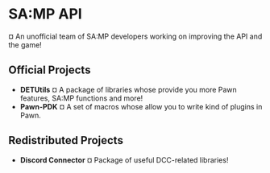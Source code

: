 # SA:MP API
¤ An unofficial team of SA:MP developers working on improving the API and the game!

## Official Projects

- **DETUtils** ¤ A package of libraries whose provide you more Pawn features, SA:MP functions and more!
- **Pawn-PDK** ¤ A set of macros whose allow you to write kind of plugins in Pawn.

## Redistributed Projects

- **Discord Connector** ¤ Package of useful DCC-related libraries!
